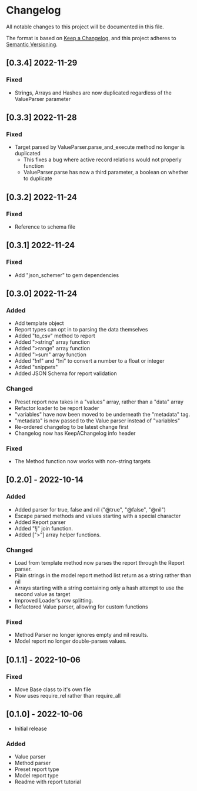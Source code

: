 # Changelog

All notable changes to this project will be documented in this file.

The format is based on [Keep a Changelog](https://keepachangelog.com/en/1.0.0/),
and this project adheres to [Semantic Versioning](https://semver.org/spec/v2.0.0.html).

## [0.3.4] 2022-11-29
### Fixed
- Strings, Arrays and Hashes are now duplicated regardless of the ValueParser parameter

## [0.3.3] 2022-11-28
### Fixed
- Target parsed by ValueParser.parse_and_execute method no longer is duplicated
  - This fixes a bug where active record relations would not properly function
  - ValueParser.parse has now a third parameter, a boolean on whether to duplicate

## [0.3.2] 2022-11-24
### Fixed
- Reference to schema file

## [0.3.1] 2022-11-24
### Fixed
- Add "json_schemer" to gem dependencies

## [0.3.0] 2022-11-24
### Added
- Add template object
- Report types can opt in to parsing the data themselves
- Added "to_csv" method to report
- Added ">string" array function
- Added ">range" array function
- Added ">sum" array function
- Added "!nf" and "!ni" to convert a number to a float or integer
- Added "snippets"
- Added JSON Schema for report validation

### Changed
- Preset report now takes in a "values" array, rather than a "data" array
- Refactor loader to be report loader
- "variables" have now been moved to be underneath the "metadata" tag.
- "metadata" is now passed to the Value parser instead of "variables"
- Re-ordered changelog to be latest change first
- Changelog now has KeepAChangelog info header

### Fixed
- The Method function now works with non-string targets

## [0.2.0] - 2022-10-14
### Added
- Added parser for true, false and nil ("@true", "@false", "@nil")
- Escape parsed methods and values starting with a special character
- Added Report parser
- Added "!j" join function.
- Added [">"] array helper functions.

### Changed
- Load from template method now parses the report through the Report parser.
- Plain strings in the model report method list return as a string rather than nil
- Arrays starting with a string containing only a hash attempt to use the second value as target
- Improved Loader's row splitting.
- Refactored Value parser, allowing for custom functions

### Fixed
- Method Parser no longer ignores empty and nil results.
- Model report no longer double-parses values.

## [0.1.1] - 2022-10-06
### Fixed
- Move Base class to it's own file
- Now uses require_rel rather than require_all

## [0.1.0] - 2022-10-06
- Initial release

### Added
- Value parser
- Method parser
- Preset report type
- Model report type
- Readme with report tutorial